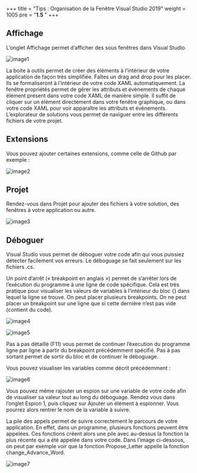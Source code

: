 +++
title = "Tips : Organisation de la Fenêtre Visual Studio 2019"
weight = 1005
pre = "<b>1.5 </b>"
+++

## Affichage

L’onglet Affichage permet d’afficher des sous fenêtres dans Visual Studio.

![image1](/img/1.5/img01.png?height=300px)

La boite à outils permet de créer des éléments à l’intérieur de votre application de façon très simplifiée. Faîtes un drag and drop pour les placer. Ils se formaliseront à l’intérieur de votre code XAML automatiquement.
La fenêtre propriétés permet de gérer les attributs et évènements de chaque élément présent dans votre code XAML de manière simple. Il suffit de cliquer sur un élément directement dans votre fenêtre graphique, ou dans votre code XAML pour voir apparaître les attributs et évènements.
L’explorateur de solutions vous permet de naviguer entre les différents fichiers de votre projet.

## Extensions

Vous pouvez ajouter certaines extensions, comme celle de Github par exemple :

![image2](/img/1.5/img02.png?height=300px)

## Projet

Rendez-vous dans Projet pour ajouter des fichiers à votre solution, des fenêtres à votre application ou autre.

![image3](/img/1.5/img03.png?height=300px)

## Déboguer

Visual Studio vous permet de déboguer votre code afin qui vous puissiez détecter facilement vos erreurs. Le déboguage se fait seulement sur les fichiers .cs.

Un point d’arrêt (« breakpoint en anglais ») permet de s’arrêter lors de l’exécution du programme à une ligne de code spécifique. Cela est très pratique pour visualiser les valeurs de variables à l’intérieur du bloc {} dans lequel la ligne se trouve. On peut placer plusieurs breakpoints.
On ne peut placer un breakpoint sur une ligne que si cette dernière n’est pas vide (contient du code).

![image4](/img/1.5/img04.png?height=100px)

![image5](/img/1.5/img05.png?height=300px)

Pas à pas détaillé (F11) vous permet de continuer l’éxecution du programme ligne par ligne à partir du breakpoint précédemment spécifié.
Pas à pas sortant permet de sortir du bloc et de continuer le déboguage.


Vous pouvez visualiser les variables comme décrit précédemment :

![image6](/img/1.5/img06.png?height=200px)

Vous pouvez même rajouter un espion sur une variable de votre code afin de visualiser sa valeur tout au long du déboguage. Rendez vous dans l’onglet Espion 1, puis cliquez sur Ajouter un élément à espionner. Vous pourrez alors rentrer le nom de la variable à suivre. 

La pile des appels permet de suivre correctement le parcours de votre application. En effet, dans un programme, plusieurs fonctions peuvent être appelées. Ces fonctions créent alors une pile avec au-dessus la fonction la plus récente qui a été appelée dans votre code. Dans l’image ci-dessous, on peut par exemple voir que la fonction Propose_Letter appelle la fonction change_Advance_Word.

![image7](/img/1.5/img07.png?height=200px)

